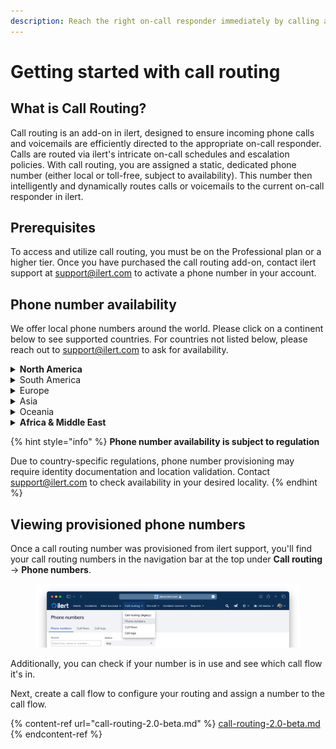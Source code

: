 ```yaml
---
description: Reach the right on-call responder immediately by calling a phone number
---
```


# Getting started with call routing

## **What is Call Routing?**

Call routing is an add-on in ilert, designed to ensure incoming phone calls and voicemails are efficiently directed to the appropriate on-call responder. Calls are routed via ilert's intricate on-call schedules and escalation policies. With call routing, you are assigned a static, dedicated phone number (either local or toll-free, subject to availability). This number then intelligently and dynamically routes calls or voicemails to the current on-call responder in ilert.

## Prerequisites

To access and utilize call routing, you must be on the Professional plan or a higher tier. Once you have purchased the call routing add-on, contact ilert support at support@ilert.com to activate a phone number in your account.

## Phone number availability

We offer local phone numbers around the world. Please click on a continent below to see  supported countries. For countries not listed below, please reach out to support@ilert.com to ask for availability.

<details>

<summary><strong>North America</strong></summary>

* United States
* Canada
* Barbados
* Dominican Republic
* El Salvador
* Jamaica
* Mexico
* Panama
* Puerto Rico

</details>

<details>

<summary>South America</summary>

* Argentina
* Chile
* Colombia
* Ecuador
* Grenada
* Brazil

</details>

<details>

<summary>Europe</summary>

* Austria
* Belgium
* Bosnia and Herzegovina
* Bulgaria
* Croatia
* Cyprus
* Czech Republic&#x20;
* Estonia
* France
* Germany
* Greece
* Hungary
* Ireland
* Italy
* Romania
* Slovenia
* Spain
* Switzerland
* Sweden
* United Kingdom
* Denmark
* Finland
* Netherlands
* Norway
* Poland

</details>

<details>

<summary>Asia</summary>

* Indonesia
* Israel
* Japan
* Macau
* Philippines
* Thailand

</details>

<details>

<summary>Oceania</summary>

* Australia
* New Zealand

</details>

<details>

<summary><strong>Africa &#x26; Middle East</strong></summary>

* Benin
* Ghana
* Kenya
* Mali
* Mauritius
* South Africa
* Sudan
* Tunisia
* Uganda

</details>

{% hint style="info" %}
**Phone number availability is subject to regulation**

Due to country-specific regulations, phone number provisioning may require identity documentation and location validation. Contact support@ilert.com to check availability in your desired locality.
{% endhint %}

## Viewing provisioned phone numbers

Once a call routing number was provisioned from ilert support, you'll find your call routing numbers in the navigation bar at the top under **Call routing** -> **Phone numbers**.

<figure><img src="../.gitbook/assets/Screenshot 2024-07-08 at 12.42.08.png" alt=""><figcaption></figcaption></figure>

Additionally, you can check if your number is in use and see which call flow it's in.

Next, create a call flow to configure your routing and assign a number to the call flow.

{% content-ref url="call-routing-2.0-beta.md" %}
[call-routing-2.0-beta.md](call-routing-2.0-beta.md)
{% endcontent-ref %}
